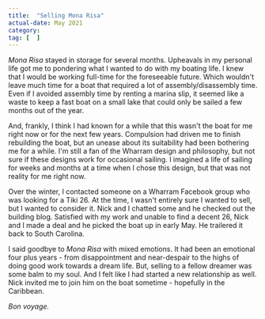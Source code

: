 ```yaml
---
title:  "Selling Mona Risa"
actual-date: May 2021
category:
tag: [  ]
---
```


*Mona Risa* stayed in storage for several months. Upheavals in my personal life got me to pondering what I wanted to do with my boating life. I knew that I would be working full-time for the foreseeable future. Which wouldn't leave much time for a boat that required a lot of assembly/disassembly time. Even if I avoided assembly time by renting a marina slip, it seemed like a waste to keep a fast boat on a small lake that could only be sailed a few months out of the year.

And, frankly, I think I had known for a while that this wasn't the boat for me right now or for the next few years. Compulsion had driven me to finish rebuilding the boat, but an unease about its suitability had been bothering me for a while. I'm still a fan of the Wharram design and philosophy, but not sure if these designs work for occasional sailing. I imagined a life of sailing for weeks and months at a time when I chose this design, but that was not reality for me right now.

Over the winter, I contacted someone on a Wharram Facebook group who was looking for a Tiki 26. At the time, I wasn't entirely sure I wanted to sell, but I wanted to consider it. Nick and I chatted some and he checked out the building blog. Satisfied with my work and unable to find a decent 26, Nick and I made a deal and he picked the boat up in early May. He trailered it back to South Carolina.

I said goodbye to *Mona Risa* with mixed emotions. It had been an emotional four plus years - from disappointment and near-despair to the highs of doing good work towards a dream life. But, selling to a fellow dreamer was some balm to my soul. And I felt like I had started a new relationship as well. Nick invited me to join him on the boat sometime - hopefully in the Caribbean.

*Bon voyage.*
